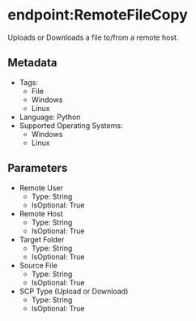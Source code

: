 <!-- region Generated -->
# endpoint:RemoteFileCopy

Uploads or Downloads a file to/from a remote host.

## Metadata

- Tags:
  - File
  - Windows
  - Linux
- Language: Python
- Supported Operating Systems:
  - Windows
  - Linux

## Parameters

- Remote User
  - Type: String
  - IsOptional: True
- Remote Host
  - Type: String
  - IsOptional: True
- Target Folder
  - Type: String
  - IsOptional: True
- Source File
  - Type: String
  - IsOptional: True
- SCP Type (Upload or Download)
  - Type: String
  - IsOptional: True
<!-- endregion -->
